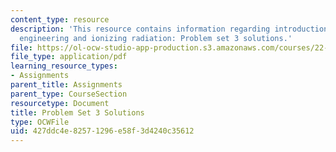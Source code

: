 ```yaml
---
content_type: resource
description: 'This resource contains information regarding introduction to nuclear
  engineering and ionizing radiation: Problem set 3 solutions.'
file: https://ol-ocw-studio-app-production.s3.amazonaws.com/courses/22-01-introduction-to-nuclear-engineering-and-ionizing-radiation-fall-2016/427ddc4e82571296e58f3d4240c35612_MIT22_01F16_ProblemSet3Sol.pdf
file_type: application/pdf
learning_resource_types:
- Assignments
parent_title: Assignments
parent_type: CourseSection
resourcetype: Document
title: Problem Set 3 Solutions
type: OCWFile
uid: 427ddc4e-8257-1296-e58f-3d4240c35612
---
```

